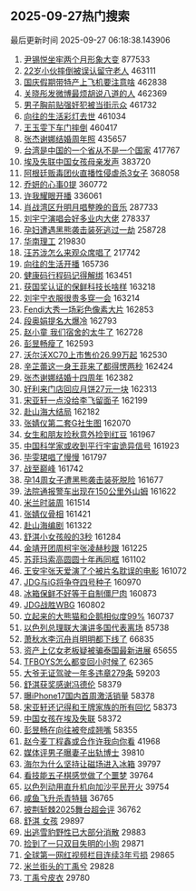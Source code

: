## 2025-09-27热门搜索 
最后更新时间 2025-09-27 06:18:38.143906 
1. [尹锡悦坐牢两个月形象大变](https://s.weibo.com/weibo?q=%23%E5%B0%B9%E9%94%A1%E6%82%A6%E5%9D%90%E7%89%A2%E4%B8%A4%E4%B8%AA%E6%9C%88%E5%BD%A2%E8%B1%A1%E5%A4%A7%E5%8F%98%23&t=31&band_rank=1&Refer=top) 877533
1. [22岁小伙摔倒被误认留守老人](https://s.weibo.com/weibo?q=%2322%E5%B2%81%E5%B0%8F%E4%BC%99%E6%91%94%E5%80%92%E8%A2%AB%E8%AF%AF%E8%AE%A4%E7%95%99%E5%AE%88%E8%80%81%E4%BA%BA%23&t=31&band_rank=2&Refer=top) 463111
1. [国庆假期带特产上飞机要注意啥](https://s.weibo.com/weibo?q=%23%E5%9B%BD%E5%BA%86%E5%81%87%E6%9C%9F%E5%B8%A6%E7%89%B9%E4%BA%A7%E4%B8%8A%E9%A3%9E%E6%9C%BA%E8%A6%81%E6%B3%A8%E6%84%8F%E5%95%A5%23&t=31&band_rank=3&Refer=top) 462838
1. [关晓彤发微博最烦胡说八道的人](https://s.weibo.com/weibo?q=%E5%85%B3%E6%99%93%E5%BD%A4%E5%8F%91%E5%BE%AE%E5%8D%9A%E6%9C%80%E7%83%A6%E8%83%A1%E8%AF%B4%E5%85%AB%E9%81%93%E7%9A%84%E4%BA%BA&t=31&band_rank=4&Refer=top) 462369
1. [男子胸前贴强奸犯被当街示众](https://s.weibo.com/weibo?q=%23%E7%94%B7%E5%AD%90%E8%83%B8%E5%89%8D%E8%B4%B4%E5%BC%BA%E5%A5%B8%E7%8A%AF%E8%A2%AB%E5%BD%93%E8%A1%97%E7%A4%BA%E4%BC%97%23&t=31&band_rank=5&Refer=top) 461732
1. [向往的生活彩灯去世](https://s.weibo.com/weibo?q=%23%E5%90%91%E5%BE%80%E7%9A%84%E7%94%9F%E6%B4%BB%E5%BD%A9%E7%81%AF%E5%8E%BB%E4%B8%96%23&t=31&band_rank=6&Refer=top) 461034
1. [王玉雯下车门摔倒](https://s.weibo.com/weibo?q=%E7%8E%8B%E7%8E%89%E9%9B%AF%E4%B8%8B%E8%BD%A6%E9%97%A8%E6%91%94%E5%80%92&t=31&band_rank=7&Refer=top) 460417
1. [张杰谢娜结婚周年照](https://s.weibo.com/weibo?q=%23%E5%BC%A0%E6%9D%B0%E8%B0%A2%E5%A8%9C%E7%BB%93%E5%A9%9A%E5%91%A8%E5%B9%B4%E7%85%A7%23&t=31&band_rank=8&Refer=top) 435657
1. [台湾是中国的一个省从不是一个国家](https://s.weibo.com/weibo?q=%23%E5%8F%B0%E6%B9%BE%E6%98%AF%E4%B8%AD%E5%9B%BD%E7%9A%84%E4%B8%80%E4%B8%AA%E7%9C%81%E4%BB%8E%E4%B8%8D%E6%98%AF%E4%B8%80%E4%B8%AA%E5%9B%BD%E5%AE%B6%23&t=31&band_rank=9&Refer=top) 417767
1. [埃及失联中国女孩母亲发声](https://s.weibo.com/weibo?q=%23%E5%9F%83%E5%8F%8A%E5%A4%B1%E8%81%94%E4%B8%AD%E5%9B%BD%E5%A5%B3%E5%AD%A9%E6%AF%8D%E4%BA%B2%E5%8F%91%E5%A3%B0%23&t=31&band_rank=10&Refer=top) 383720
1. [阿根廷贩毒团伙直播性侵虐杀3女子](https://s.weibo.com/weibo?q=%23%E9%98%BF%E6%A0%B9%E5%BB%B7%E8%B4%A9%E6%AF%92%E5%9B%A2%E4%BC%99%E7%9B%B4%E6%92%AD%E6%80%A7%E4%BE%B5%E8%99%90%E6%9D%803%E5%A5%B3%E5%AD%90%23&t=31&band_rank=11&Refer=top) 368058
1. [乔妍的心事0提](https://s.weibo.com/weibo?q=%23%E4%B9%94%E5%A6%8D%E7%9A%84%E5%BF%83%E4%BA%8B0%E6%8F%90%23&t=31&band_rank=12&Refer=top) 360772
1. [许我耀眼开播](https://s.weibo.com/weibo?q=%23%E8%AE%B8%E6%88%91%E8%80%80%E7%9C%BC%E5%BC%80%E6%92%AD%23&t=31&band_rank=13&Refer=top) 336061
1. [肖战湾区升明月唱整晚的音乐](https://s.weibo.com/weibo?q=%23%E8%82%96%E6%88%98%E6%B9%BE%E5%8C%BA%E5%8D%87%E6%98%8E%E6%9C%88%E5%94%B1%E6%95%B4%E6%99%9A%E7%9A%84%E9%9F%B3%E4%B9%90%23&t=31&band_rank=14&Refer=top) 287733
1. [刘宇宁演唱会好多业内大佬](https://s.weibo.com/weibo?q=%23%E5%88%98%E5%AE%87%E5%AE%81%E6%BC%94%E5%94%B1%E4%BC%9A%E5%A5%BD%E5%A4%9A%E4%B8%9A%E5%86%85%E5%A4%A7%E4%BD%AC%23&t=31&band_rank=15&Refer=top) 278337
1. [孕妇遭遇黑熊袭击装死逃过一劫](https://s.weibo.com/weibo?q=%23%E5%AD%95%E5%A6%87%E9%81%AD%E9%81%87%E9%BB%91%E7%86%8A%E8%A2%AD%E5%87%BB%E8%A3%85%E6%AD%BB%E9%80%83%E8%BF%87%E4%B8%80%E5%8A%AB%23&t=31&band_rank=19&Refer=top) 258728
1. [华南理工](https://s.weibo.com/weibo?q=%E5%8D%8E%E5%8D%97%E7%90%86%E5%B7%A5&t=31&band_rank=16&Refer=top) 219830
1. [汪苏泷怎么来观众席唱了](https://s.weibo.com/weibo?q=%E6%B1%AA%E8%8B%8F%E6%B3%B7%E6%80%8E%E4%B9%88%E6%9D%A5%E8%A7%82%E4%BC%97%E5%B8%AD%E5%94%B1%E4%BA%86&t=31&band_rank=22&Refer=top) 217742
1. [向往的生活开播](https://s.weibo.com/weibo?q=%E5%90%91%E5%BE%80%E7%9A%84%E7%94%9F%E6%B4%BB%E5%BC%80%E6%92%AD&t=31&band_rank=17&Refer=top) 165736
1. [健康码行程码记得解绑](https://s.weibo.com/weibo?q=%E5%81%A5%E5%BA%B7%E7%A0%81%E8%A1%8C%E7%A8%8B%E7%A0%81%E8%AE%B0%E5%BE%97%E8%A7%A3%E7%BB%91&t=31&band_rank=18&Refer=top) 163451
1. [获国奖认证的保鲜科技长啥样](https://s.weibo.com/weibo?q=%23%E8%8E%B7%E5%9B%BD%E5%A5%96%E8%AE%A4%E8%AF%81%E7%9A%84%E4%BF%9D%E9%B2%9C%E7%A7%91%E6%8A%80%E9%95%BF%E5%95%A5%E6%A0%B7%23&t=31&band_rank=20&Refer=top) 163218
1. [刘宇宁衣服很贵多穿一会](https://s.weibo.com/weibo?q=%E5%88%98%E5%AE%87%E5%AE%81%E8%A1%A3%E6%9C%8D%E5%BE%88%E8%B4%B5%E5%A4%9A%E7%A9%BF%E4%B8%80%E4%BC%9A&t=31&band_rank=21&Refer=top) 163214
1. [Fendi大秀一场彩色像素大片](https://s.weibo.com/weibo?q=%23Fendi%E5%A4%A7%E7%A7%80%E4%B8%80%E5%9C%BA%E5%BD%A9%E8%89%B2%E5%83%8F%E7%B4%A0%E5%A4%A7%E7%89%87%23&t=31&band_rank=23&Refer=top) 162853
1. [段奥娟提名大爆冷](https://s.weibo.com/weibo?q=%23%E6%AE%B5%E5%A5%A5%E5%A8%9F%E6%8F%90%E5%90%8D%E5%A4%A7%E7%88%86%E5%86%B7%23&t=31&band_rank=24&Refer=top) 162793
1. [赵小童 我们宿舍的太牛了](https://s.weibo.com/weibo?q=%E8%B5%B5%E5%B0%8F%E7%AB%A5%20%E6%88%91%E4%BB%AC%E5%AE%BF%E8%88%8D%E7%9A%84%E5%A4%AA%E7%89%9B%E4%BA%86&t=31&band_rank=25&Refer=top) 162728
1. [彭昱畅瘦了](https://s.weibo.com/weibo?q=%E5%BD%AD%E6%98%B1%E7%95%85%E7%98%A6%E4%BA%86&t=31&band_rank=26&Refer=top) 162593
1. [沃尔沃XC70上市售价26.99万起](https://s.weibo.com/weibo?q=%23%E6%B2%83%E5%B0%94%E6%B2%83XC70%E4%B8%8A%E5%B8%82%E5%94%AE%E4%BB%B726.99%E4%B8%87%E8%B5%B7%23&t=31&band_rank=27&Refer=top) 162530
1. [辛芷蕾这一身王菲来了都得愣两秒](https://s.weibo.com/weibo?q=%E8%BE%9B%E8%8A%B7%E8%95%BE%E8%BF%99%E4%B8%80%E8%BA%AB%E7%8E%8B%E8%8F%B2%E6%9D%A5%E4%BA%86%E9%83%BD%E5%BE%97%E6%84%A3%E4%B8%A4%E7%A7%92&t=31&band_rank=28&Refer=top) 162424
1. [张杰谢娜结婚十四周年](https://s.weibo.com/weibo?q=%23%E5%BC%A0%E6%9D%B0%E8%B0%A2%E5%A8%9C%E7%BB%93%E5%A9%9A%E5%8D%81%E5%9B%9B%E5%91%A8%E5%B9%B4%23&t=31&band_rank=29&Refer=top) 162382
1. [好利来门店回应月饼27元一块](https://s.weibo.com/weibo?q=%23%E5%A5%BD%E5%88%A9%E6%9D%A5%E9%97%A8%E5%BA%97%E5%9B%9E%E5%BA%94%E6%9C%88%E9%A5%BC27%E5%85%83%E4%B8%80%E5%9D%97%23&t=31&band_rank=30&Refer=top) 162313
1. [宋亚轩一点没给李飞留面子](https://s.weibo.com/weibo?q=%E5%AE%8B%E4%BA%9A%E8%BD%A9%E4%B8%80%E7%82%B9%E6%B2%A1%E7%BB%99%E6%9D%8E%E9%A3%9E%E7%95%99%E9%9D%A2%E5%AD%90&t=31&band_rank=31&Refer=top) 162199
1. [赴山海大结局](https://s.weibo.com/weibo?q=%23%E8%B5%B4%E5%B1%B1%E6%B5%B7%E5%A4%A7%E7%BB%93%E5%B1%80%23&t=31&band_rank=32&Refer=top) 162182
1. [张婧仪第二套G社生图](https://s.weibo.com/weibo?q=%23%E5%BC%A0%E5%A9%A7%E4%BB%AA%E7%AC%AC%E4%BA%8C%E5%A5%97G%E7%A4%BE%E7%94%9F%E5%9B%BE%23&t=31&band_rank=33&Refer=top) 162070
1. [女生和朋友捡秋意外捡到红豆](https://s.weibo.com/weibo?q=%E5%A5%B3%E7%94%9F%E5%92%8C%E6%9C%8B%E5%8F%8B%E6%8D%A1%E7%A7%8B%E6%84%8F%E5%A4%96%E6%8D%A1%E5%88%B0%E7%BA%A2%E8%B1%86&t=31&band_rank=34&Refer=top) 161967
1. [中国科学家或收到平行宇宙诡异信号](https://s.weibo.com/weibo?q=%E4%B8%AD%E5%9B%BD%E7%A7%91%E5%AD%A6%E5%AE%B6%E6%88%96%E6%94%B6%E5%88%B0%E5%B9%B3%E8%A1%8C%E5%AE%87%E5%AE%99%E8%AF%A1%E5%BC%82%E4%BF%A1%E5%8F%B7&t=31&band_rank=35&Refer=top) 161923
1. [毕雯珺唱了慢慢](https://s.weibo.com/weibo?q=%E6%AF%95%E9%9B%AF%E7%8F%BA%E5%94%B1%E4%BA%86%E6%85%A2%E6%85%A2&t=31&band_rank=36&Refer=top) 161797
1. [战至巅峰](https://s.weibo.com/weibo?q=%E6%88%98%E8%87%B3%E5%B7%85%E5%B3%B0&t=31&band_rank=37&Refer=top) 161742
1. [孕14周女子遭黑熊袭击装死脱险](https://s.weibo.com/weibo?q=%23%E5%AD%9514%E5%91%A8%E5%A5%B3%E5%AD%90%E9%81%AD%E9%BB%91%E7%86%8A%E8%A2%AD%E5%87%BB%E8%A3%85%E6%AD%BB%E8%84%B1%E9%99%A9%23&t=31&band_rank=38&Refer=top) 161677
1. [法院通报警车出现在150公里外山姆](https://s.weibo.com/weibo?q=%23%E6%B3%95%E9%99%A2%E9%80%9A%E6%8A%A5%E8%AD%A6%E8%BD%A6%E5%87%BA%E7%8E%B0%E5%9C%A8150%E5%85%AC%E9%87%8C%E5%A4%96%E5%B1%B1%E5%A7%86%23&t=31&band_rank=39&Refer=top) 161622
1. [米兰时装周](https://s.weibo.com/weibo?q=%E7%B1%B3%E5%85%B0%E6%97%B6%E8%A3%85%E5%91%A8&t=31&band_rank=40&Refer=top) 161514
1. [张婧仪骨相](https://s.weibo.com/weibo?q=%E5%BC%A0%E5%A9%A7%E4%BB%AA%E9%AA%A8%E7%9B%B8&t=31&band_rank=41&Refer=top) 161421
1. [赴山海编剧](https://s.weibo.com/weibo?q=%E8%B5%B4%E5%B1%B1%E6%B5%B7%E7%BC%96%E5%89%A7&t=31&band_rank=42&Refer=top) 161322
1. [舒淇小女孩般的3秒](https://s.weibo.com/weibo?q=%E8%88%92%E6%B7%87%E5%B0%8F%E5%A5%B3%E5%AD%A9%E8%88%AC%E7%9A%843%E7%A7%92&t=31&band_rank=43&Refer=top) 161284
1. [金靖开团周柯宇张凌赫秒跟](https://s.weibo.com/weibo?q=%E9%87%91%E9%9D%96%E5%BC%80%E5%9B%A2%E5%91%A8%E6%9F%AF%E5%AE%87%E5%BC%A0%E5%87%8C%E8%B5%AB%E7%A7%92%E8%B7%9F&t=31&band_rank=44&Refer=top) 161225
1. [苏菲玛索高圆圆十年再同框](https://s.weibo.com/weibo?q=%E8%8B%8F%E8%8F%B2%E7%8E%9B%E7%B4%A2%E9%AB%98%E5%9C%86%E5%9C%86%E5%8D%81%E5%B9%B4%E5%86%8D%E5%90%8C%E6%A1%86&t=31&band_rank=45&Refer=top) 161102
1. [王安宇张天爱演了个被片名耽误的电影](https://s.weibo.com/weibo?q=%E7%8E%8B%E5%AE%89%E5%AE%87%E5%BC%A0%E5%A4%A9%E7%88%B1%E6%BC%94%E4%BA%86%E4%B8%AA%E8%A2%AB%E7%89%87%E5%90%8D%E8%80%BD%E8%AF%AF%E7%9A%84%E7%94%B5%E5%BD%B1&t=31&band_rank=46&Refer=top) 161072
1. [JDG与iG将争夺四号种子](https://s.weibo.com/weibo?q=%23JDG%E4%B8%8EiG%E5%B0%86%E4%BA%89%E5%A4%BA%E5%9B%9B%E5%8F%B7%E7%A7%8D%E5%AD%90%23&t=31&band_rank=47&Refer=top) 160970
1. [冰箱保鲜不好等于自制僵尸肉](https://s.weibo.com/weibo?q=%23%E5%86%B0%E7%AE%B1%E4%BF%9D%E9%B2%9C%E4%B8%8D%E5%A5%BD%E7%AD%89%E4%BA%8E%E8%87%AA%E5%88%B6%E5%83%B5%E5%B0%B8%E8%82%89%23&t=31&band_rank=48&Refer=top) 160873
1. [JDG战胜WBG](https://s.weibo.com/weibo?q=JDG%E6%88%98%E8%83%9CWBG&t=31&band_rank=49&Refer=top) 160802
1. [立起来的大熊猫和企鹅相似度99%](https://s.weibo.com/weibo?q=%23%E7%AB%8B%E8%B5%B7%E6%9D%A5%E7%9A%84%E5%A4%A7%E7%86%8A%E7%8C%AB%E5%92%8C%E4%BC%81%E9%B9%85%E7%9B%B8%E4%BC%BC%E5%BA%A699%25%23&t=31&band_rank=50&Refer=top) 160737
1. [以色列总理联大演讲多国代表离场](https://s.weibo.com/weibo?q=%23%E4%BB%A5%E8%89%B2%E5%88%97%E6%80%BB%E7%90%86%E8%81%94%E5%A4%A7%E6%BC%94%E8%AE%B2%E5%A4%9A%E5%9B%BD%E4%BB%A3%E8%A1%A8%E7%A6%BB%E5%9C%BA%23&t=31&band_rank=18&Refer=top) 85738
1. [萧秋水李沉舟肖明明都下线了](https://s.weibo.com/weibo?q=%E8%90%A7%E7%A7%8B%E6%B0%B4%E6%9D%8E%E6%B2%89%E8%88%9F%E8%82%96%E6%98%8E%E6%98%8E%E9%83%BD%E4%B8%8B%E7%BA%BF%E4%BA%86&t=31&band_rank=28&Refer=top) 66835
1. [资产上亿女老板疑被骗泰国最新进展](https://s.weibo.com/weibo?q=%23%E8%B5%84%E4%BA%A7%E4%B8%8A%E4%BA%BF%E5%A5%B3%E8%80%81%E6%9D%BF%E7%96%91%E8%A2%AB%E9%AA%97%E6%B3%B0%E5%9B%BD%E6%9C%80%E6%96%B0%E8%BF%9B%E5%B1%95%23&t=31&band_rank=30&Refer=top) 65655
1. [TFBOYS怎么都变回小时候了](https://s.weibo.com/weibo?q=TFBOYS%E6%80%8E%E4%B9%88%E9%83%BD%E5%8F%98%E5%9B%9E%E5%B0%8F%E6%97%B6%E5%80%99%E4%BA%86&t=31&band_rank=32&Refer=top) 62365
1. [大爷无证驾驶一年多违章279条](https://s.weibo.com/weibo?q=%23%E5%A4%A7%E7%88%B7%E6%97%A0%E8%AF%81%E9%A9%BE%E9%A9%B6%E4%B8%80%E5%B9%B4%E5%A4%9A%E8%BF%9D%E7%AB%A0279%E6%9D%A1%23&t=31&band_rank=34&Refer=top) 59203
1. [舒淇获奖感谢冯德伦](https://s.weibo.com/weibo?q=%23%E8%88%92%E6%B7%87%E8%8E%B7%E5%A5%96%E6%84%9F%E8%B0%A2%E5%86%AF%E5%BE%B7%E4%BC%A6%23&t=31&band_rank=43&Refer=top) 58379
1. [曝iPhone17国内首周激活销量](https://s.weibo.com/weibo?q=%23%E6%9B%9DiPhone17%E5%9B%BD%E5%86%85%E9%A6%96%E5%91%A8%E6%BF%80%E6%B4%BB%E9%94%80%E9%87%8F%23&t=31&band_rank=45&Refer=top) 58378
1. [宋亚轩还记得和王牌家族的所有回忆](https://s.weibo.com/weibo?q=%23%E5%AE%8B%E4%BA%9A%E8%BD%A9%E8%BF%98%E8%AE%B0%E5%BE%97%E5%92%8C%E7%8E%8B%E7%89%8C%E5%AE%B6%E6%97%8F%E7%9A%84%E6%89%80%E6%9C%89%E5%9B%9E%E5%BF%86%23&t=31&band_rank=48&Refer=top) 58373
1. [中国女孩在埃及失联](https://s.weibo.com/weibo?q=%E4%B8%AD%E5%9B%BD%E5%A5%B3%E5%AD%A9%E5%9C%A8%E5%9F%83%E5%8F%8A%E5%A4%B1%E8%81%94&t=31&band_rank=49&Refer=top) 58372
1. [彭昱畅在向往被夸成翘嘴](https://s.weibo.com/weibo?q=%23%E5%BD%AD%E6%98%B1%E7%95%85%E5%9C%A8%E5%90%91%E5%BE%80%E8%A2%AB%E5%A4%B8%E6%88%90%E7%BF%98%E5%98%B4%23&t=31&band_rank=26&Refer=top) 58355
1. [赵今麦丁程鑫或合作许我向你看](https://s.weibo.com/weibo?q=%23%E8%B5%B5%E4%BB%8A%E9%BA%A6%E4%B8%81%E7%A8%8B%E9%91%AB%E6%88%96%E5%90%88%E4%BD%9C%E8%AE%B8%E6%88%91%E5%90%91%E4%BD%A0%E7%9C%8B%23&t=31&band_rank=22&Refer=top) 41968
1. [媒体评男子曝妻子出轨博士](https://s.weibo.com/weibo?q=%23%E5%AA%92%E4%BD%93%E8%AF%84%E7%94%B7%E5%AD%90%E6%9B%9D%E5%A6%BB%E5%AD%90%E5%87%BA%E8%BD%A8%E5%8D%9A%E5%A3%AB%23&t=31&band_rank=30&Refer=top) 39810
1. [海尔为什么坚持让磁场进入冰箱](https://s.weibo.com/weibo?q=%23%E6%B5%B7%E5%B0%94%E4%B8%BA%E4%BB%80%E4%B9%88%E5%9D%9A%E6%8C%81%E8%AE%A9%E7%A3%81%E5%9C%BA%E8%BF%9B%E5%85%A5%E5%86%B0%E7%AE%B1%23&t=31&band_rank=38&Refer=top) 39797
1. [看技能五子棋感觉做了个噩梦](https://s.weibo.com/weibo?q=%E7%9C%8B%E6%8A%80%E8%83%BD%E4%BA%94%E5%AD%90%E6%A3%8B%E6%84%9F%E8%A7%89%E5%81%9A%E4%BA%86%E4%B8%AA%E5%99%A9%E6%A2%A6&t=31&band_rank=44&Refer=top) 39764
1. [以色列动用直升机向加沙平民开火](https://s.weibo.com/weibo?q=%E4%BB%A5%E8%89%B2%E5%88%97%E5%8A%A8%E7%94%A8%E7%9B%B4%E5%8D%87%E6%9C%BA%E5%90%91%E5%8A%A0%E6%B2%99%E5%B9%B3%E6%B0%91%E5%BC%80%E7%81%AB&t=31&band_rank=48&Refer=top) 39754
1. [咸鱼飞升杀青特辑](https://s.weibo.com/weibo?q=%23%E5%92%B8%E9%B1%BC%E9%A3%9E%E5%8D%87%E6%9D%80%E9%9D%92%E7%89%B9%E8%BE%91%23&t=31&band_rank=45&Refer=top) 36765
1. [披荆斩棘2025舞台超会评](https://s.weibo.com/weibo?q=%E6%8A%AB%E8%8D%86%E6%96%A9%E6%A3%982025%E8%88%9E%E5%8F%B0%E8%B6%85%E4%BC%9A%E8%AF%84&t=31&band_rank=49&Refer=top) 36762
1. [舒淇 女孩](https://s.weibo.com/weibo?q=%E8%88%92%E6%B7%87%20%E5%A5%B3%E5%AD%A9&t=31&band_rank=27&Refer=top) 29897
1. [出逃雪豹野性已大部分消散](https://s.weibo.com/weibo?q=%23%E5%87%BA%E9%80%83%E9%9B%AA%E8%B1%B9%E9%87%8E%E6%80%A7%E5%B7%B2%E5%A4%A7%E9%83%A8%E5%88%86%E6%B6%88%E6%95%A3%23&t=31&band_rank=45&Refer=top) 29883
1. [捡到了一只双目失明的小狗](https://s.weibo.com/weibo?q=%E6%8D%A1%E5%88%B0%E4%BA%86%E4%B8%80%E5%8F%AA%E5%8F%8C%E7%9B%AE%E5%A4%B1%E6%98%8E%E7%9A%84%E5%B0%8F%E7%8B%97&t=31&band_rank=32&Refer=top) 29871
1. [全球第一网红视频栏目连续3年亏损](https://s.weibo.com/weibo?q=%23%E5%85%A8%E7%90%83%E7%AC%AC%E4%B8%80%E7%BD%91%E7%BA%A2%E8%A7%86%E9%A2%91%E6%A0%8F%E7%9B%AE%E8%BF%9E%E7%BB%AD3%E5%B9%B4%E4%BA%8F%E6%8D%9F%23&t=31&band_rank=32&Refer=top) 29865
1. [米兰街头的丁禹兮](https://s.weibo.com/weibo?q=%23%E7%B1%B3%E5%85%B0%E8%A1%97%E5%A4%B4%E7%9A%84%E4%B8%81%E7%A6%B9%E5%85%AE%23&t=31&band_rank=25&Refer=top) 29828
1. [丁禹兮皮衣](https://s.weibo.com/weibo?q=%E4%B8%81%E7%A6%B9%E5%85%AE%E7%9A%AE%E8%A1%A3&t=31&band_rank=39&Refer=top) 29780

